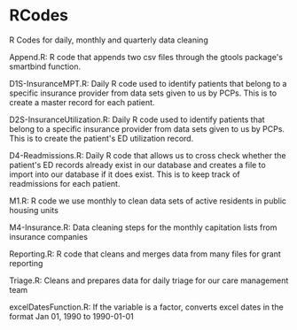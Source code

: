 RCodes
======

R Codes for daily, monthly and quarterly data cleaning


Append.R: R code that appends two csv files through the gtools package's smartbind function.

D1S-InsuranceMPT.R: Daily R code used to identify patients that belong to a specific insurance provider from data sets given to us by PCPs. This is to create a master record for each patient.

D2S-InsuranceUtilization.R: Daily R code used to identify patients that belong to a specific insurance provider from data sets given to us by PCPs. This is to create the patient's ED utilization record.

D4-Readmissions.R: Daily R code that allows us to cross check whether the patient's ED records already exist in our database and creates a file to import into our database if it does exist. This is to keep track of readmissions for each patient.

M1.R: R code we use monthly to clean data sets of active residents in public housing units

M4-Insurance.R: Data cleaning steps for the monthly capitation lists from insurance companies

Reporting.R: R code that cleans and merges data from many files for grant reporting

Triage.R: Cleans and prepares data for daily triage for our care management team

excelDatesFunction.R: If the variable is a factor, converts excel dates in the format Jan 01, 1990 to 1990-01-01
